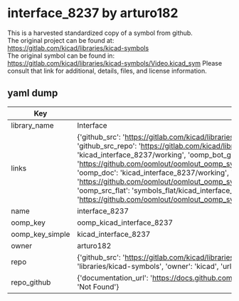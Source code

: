 # interface_8237 by arturo182  
This is a harvested standardized copy of a symbol from github.  
The original project can be found at:  
https://gitlab.com/kicad/libraries/kicad-symbols  
The original symbol can be found in:
https://gitlab.com/kicad/libraries/kicad-symbols/Video.kicad_sym
Please consult that link for additional, details, files, and license information.  
## yaml dump  
| Key | Value |  
| --- | --- |  
| library_name | Interface |  
| links | {'github_src': 'https://gitlab.com/kicad/libraries/kicad-symbols/Video.kicad_sym', 'github_src_repo': 'https://gitlab.com/kicad/libraries/kicad-symbols', 'oomp_bot': 'kicad_interface_8237/working', 'oomp_bot_github': 'https://github.com/oomlout/oomlout_oomp_symbol_bot/tree/main/kicad_interface_8237/working', 'oomp_doc': 'kicad_interface_8237/working', 'oomp_doc_github': 'https://github.com/oomlout/oomlout_oomp_symbol_doc/tree/main/kicad_interface_8237/working', 'oomp_src_flat': 'symbols_flat/kicad_interface_8237/working', 'oomp_src_flat_github': 'https://github.com/oomlout/oomlout_oomp_symbol_src/tree/main/kicad_interface_8237/working'} |  
| name | interface_8237 |  
| oomp_key | oomp_kicad_interface_8237 |  
| oomp_key_simple | kicad_interface_8237 |  
| owner | arturo182 |  
| repo | {'github_src': 'https://gitlab.com/kicad/libraries/kicad-symbols/Video.kicad_sym', 'name': 'libraries/kicad-symbols', 'owner': 'kicad', 'url': 'https://gitlab.com/kicad/libraries/kicad-symbols'} |  
| repo_github | {'documentation_url': 'https://docs.github.com/rest/repos/repos#get-a-repository', 'message': 'Not Found'} |  

